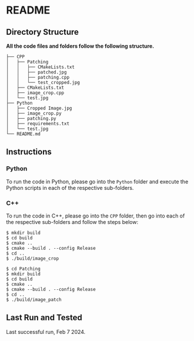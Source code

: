 # README



## Directory Structure

**All the code files and folders follow the following structure.**

```
├── CPP
│   ├── Patching
│   │   ├── CMakeLists.txt
│   │   ├── patched.jpg
│   │   ├── patching.cpp
│   │   └── test_cropped.jpg
│   ├── CMakeLists.txt
│   ├── image_crop.cpp
│   └── test.jpg
├── Python
│   ├── Cropped Image.jpg
│   ├── image_crop.py
│   ├── patching.py
│   ├── requirements.txt
│   └── test.jpg
└── README.md
```

## Instructions

### Python

To run the code in Python, please go into the `Python` folder and execute the Python scripts in each of the respective sub-folders.

### C++

To run the code in C++, please go into the `CPP` folder, then go into each of the respective sub-folders and follow the steps below:

```
$ mkdir build
$ cd build
$ cmake ..
$ cmake --build . --config Release
$ cd ..
$ ./build/image_crop

$ cd Patching
$ mkdir build
$ cd build
$ cmake ..
$ cmake --build . --config Release
$ cd ..
$ ./build/image_patch
```

## Last Run and Tested

Last successful run, Feb 7 2024.
